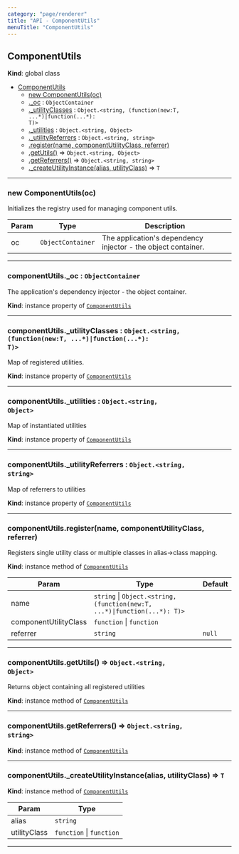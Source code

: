 ```yaml
---
category: "page/renderer"
title: "API - ComponentUtils"
menuTitle: "ComponentUtils"
---
```


## ComponentUtils&nbsp;<a name="ComponentUtils" href="https://github.com/seznam/ima/blob/v17.11.2/packages/core/src/page/renderer/ComponentUtils.js#L8" target="_blank"><span class="icon"><i class="fas fa-external-link-alt fa-xs"></i></span></a>
**Kind**: global class  

* [ComponentUtils](#ComponentUtils)
    * [new ComponentUtils(oc)](#new_ComponentUtils_new)
    * [._oc](#ComponentUtils+_oc) : <code>ObjectContainer</code>
    * [._utilityClasses](#ComponentUtils+_utilityClasses) : <code>Object.&lt;string, (function(new:T, ...\*)\|function(...\*): T)&gt;</code>
    * [._utilities](#ComponentUtils+_utilities) : <code>Object.&lt;string, Object&gt;</code>
    * [._utilityReferrers](#ComponentUtils+_utilityReferrers) : <code>Object.&lt;string, string&gt;</code>
    * [.register(name, componentUtilityClass, referrer)](#ComponentUtils+register)
    * [.getUtils()](#ComponentUtils+getUtils) ⇒ <code>Object.&lt;string, Object&gt;</code>
    * [.getReferrers()](#ComponentUtils+getReferrers) ⇒ <code>Object.&lt;string, string&gt;</code>
    * [._createUtilityInstance(alias, utilityClass)](#ComponentUtils+_createUtilityInstance) ⇒ <code>T</code>


* * *

### new ComponentUtils(oc)&nbsp;<a name="new_ComponentUtils_new"></a>
Initializes the registry used for managing component utils.


| Param | Type | Description |
| --- | --- | --- |
| oc | <code>ObjectContainer</code> | The application's dependency injector - the        object container. |


* * *

### componentUtils.\_oc : <code>ObjectContainer</code>&nbsp;<a name="ComponentUtils+_oc" href="https://github.com/seznam/ima/blob/v17.11.2/packages/core/src/page/renderer/ComponentUtils.js#L14" target="_blank"><span class="icon"><i class="fas fa-external-link-alt fa-xs"></i></span></a>
The application's dependency injector - the object container.

**Kind**: instance property of [<code>ComponentUtils</code>](#ComponentUtils)  

* * *

### componentUtils.\_utilityClasses : <code>Object.&lt;string, (function(new:T, ...\*)\|function(...\*): T)&gt;</code>&nbsp;<a name="ComponentUtils+_utilityClasses" href="https://github.com/seznam/ima/blob/v17.11.2/packages/core/src/page/renderer/ComponentUtils.js#L21" target="_blank"><span class="icon"><i class="fas fa-external-link-alt fa-xs"></i></span></a>
Map of registered utilities.

**Kind**: instance property of [<code>ComponentUtils</code>](#ComponentUtils)  

* * *

### componentUtils.\_utilities : <code>Object.&lt;string, Object&gt;</code>&nbsp;<a name="ComponentUtils+_utilities" href="https://github.com/seznam/ima/blob/v17.11.2/packages/core/src/page/renderer/ComponentUtils.js#L28" target="_blank"><span class="icon"><i class="fas fa-external-link-alt fa-xs"></i></span></a>
Map of instantiated utilities

**Kind**: instance property of [<code>ComponentUtils</code>](#ComponentUtils)  

* * *

### componentUtils.\_utilityReferrers : <code>Object.&lt;string, string&gt;</code>&nbsp;<a name="ComponentUtils+_utilityReferrers" href="https://github.com/seznam/ima/blob/v17.11.2/packages/core/src/page/renderer/ComponentUtils.js#L35" target="_blank"><span class="icon"><i class="fas fa-external-link-alt fa-xs"></i></span></a>
Map of referrers to utilities

**Kind**: instance property of [<code>ComponentUtils</code>](#ComponentUtils)  

* * *

### componentUtils.register(name, componentUtilityClass, referrer)&nbsp;<a name="ComponentUtils+register" href="https://github.com/seznam/ima/blob/v17.11.2/packages/core/src/page/renderer/ComponentUtils.js#L45" target="_blank"><span class="icon"><i class="fas fa-external-link-alt fa-xs"></i></span></a>
Registers single utility class or multiple classes in alias->class mapping.

**Kind**: instance method of [<code>ComponentUtils</code>](#ComponentUtils)  

| Param | Type | Default |
| --- | --- | --- |
| name | <code>string</code> \| <code>Object.&lt;string, (function(new:T, ...\*)\|function(...\*): T)&gt;</code> |  | 
| componentUtilityClass | <code>function</code> \| <code>function</code> |  | 
| referrer | <code>string</code> | <code>null</code> | 


* * *

### componentUtils.getUtils() ⇒ <code>Object.&lt;string, Object&gt;</code>&nbsp;<a name="ComponentUtils+getUtils" href="https://github.com/seznam/ima/blob/v17.11.2/packages/core/src/page/renderer/ComponentUtils.js#L83" target="_blank"><span class="icon"><i class="fas fa-external-link-alt fa-xs"></i></span></a>
Returns object containing all registered utilities

**Kind**: instance method of [<code>ComponentUtils</code>](#ComponentUtils)  

* * *

### componentUtils.getReferrers() ⇒ <code>Object.&lt;string, string&gt;</code>&nbsp;<a name="ComponentUtils+getReferrers" href="https://github.com/seznam/ima/blob/v17.11.2/packages/core/src/page/renderer/ComponentUtils.js#L106" target="_blank"><span class="icon"><i class="fas fa-external-link-alt fa-xs"></i></span></a>
**Kind**: instance method of [<code>ComponentUtils</code>](#ComponentUtils)  

* * *

### componentUtils.\_createUtilityInstance(alias, utilityClass) ⇒ <code>T</code>&nbsp;<a name="ComponentUtils+_createUtilityInstance" href="https://github.com/seznam/ima/blob/v17.11.2/packages/core/src/page/renderer/ComponentUtils.js#L116" target="_blank"><span class="icon"><i class="fas fa-external-link-alt fa-xs"></i></span></a>
**Kind**: instance method of [<code>ComponentUtils</code>](#ComponentUtils)  

| Param | Type |
| --- | --- |
| alias | <code>string</code> | 
| utilityClass | <code>function</code> \| <code>function</code> | 


* * *

